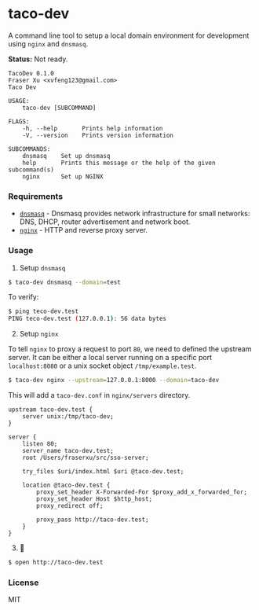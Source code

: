 # taco-dev

A command line tool to setup a local domain environment for development using `nginx` and `dnsmasq`.

**Status:** Not ready.

```
TacoDev 0.1.0
Fraser Xu <xvfeng123@gmail.com>
Taco Dev

USAGE:
    taco-dev [SUBCOMMAND]

FLAGS:
    -h, --help       Prints help information
    -V, --version    Prints version information

SUBCOMMANDS:
    dnsmasq    Set up dnsmasq
    help       Prints this message or the help of the given subcommand(s)
    nginx      Set up NGINX
```

### Requirements

* [`dnsmasq`](http://www.thekelleys.org.uk/dnsmasq/doc.html) - Dnsmasq provides network infrastructure for small networks: DNS, DHCP, router advertisement and network boot.
* [`nginx`](https://nginx.org/en/) - HTTP and reverse proxy server.

### Usage

1. Setup `dnsmasq`

```sh
$ taco-dev dnsmasq --domain=test
```

To verify:

```sh
$ ping teco-dev.test
PING teco-dev.test (127.0.0.1): 56 data bytes
```

2. Setup `nginx`

To tell `nginx` to proxy a request to port `80`, we need to defined the upstream server. It can be either a local server running on a specific port `localhost:8080` or a unix socket object `/tmp/example.test`.

```sh
$ taco-dev nginx --upstream=127.0.0.1:8000 --domain=taco-dev
```

This will add a `taco-dev.conf` in `nginx/servers` directory.

```nginx
upstream taco-dev.test {
    server unix:/tmp/taco-dev;
}

server {
    listen 80;
    server_name taco-dev.test;
    root /Users/fraserxu/src/sso-server;

    try_files $uri/index.html $uri @taco-dev.test;

    location @taco-dev.test {
        proxy_set_header X-Forwarded-For $proxy_add_x_forwarded_for;
        proxy_set_header Host $http_host;
        proxy_redirect off;

        proxy_pass http://taco-dev.test;
    }
}
```

3. :tada:

```sh
$ open http://taco-dev.test
```

### License

MIT
